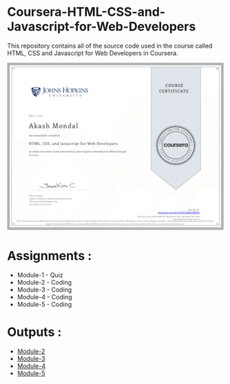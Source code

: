 # Coursera-HTML-CSS-and-Javascript-for-Web-Developers

This repository contains all of the source code used in the course called HTML, CSS and Javascript for Web Developers in Coursera.

![Course Completion certificate](https://github.com/spardn/spardn.github.io/blob/main/Coursera-HTML-CSS-and-JavaScript-for-Web-Developers-master/certificate.png)


# Assignments :

* Module-1 - Quiz 
* Module-2 - Coding
* Module-3 - Coding
* Module-4 - Coding
* Module-5 - Coding


# Outputs :

* [Module-2](https://spardn.github.io/Coursera-HTML-CSS-and-JavaScript-for-Web-Developers-master/Assignments/module-2/index.html)
* [Module-3](https://spardn.github.io/Coursera-HTML-CSS-and-JavaScript-for-Web-Developers-master/Assignments/module-3/index.html)
* [Module-4](https://spardn.github.io/Coursera-HTML-CSS-and-JavaScript-for-Web-Developers-master/Assignments/module-4/index.html)
* [Module-5](https://spardn.github.io/Coursera-HTML-CSS-and-JavaScript-for-Web-Developers-master/Assignments/module-5/index.html)
